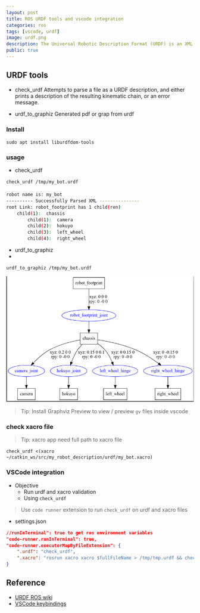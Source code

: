 ```yaml
---
layout: post
title: ROS URDF tools and vscode integration
categories: ros
tags: [vscode, urdf]
image: urdf.png
description: The Universal Robotic Description Format (URDF) is an XML file format used in ROS to describe all elements of a robot
public: true
---
```


## URDF tools
- check_urdf
Attempts to parse a file as a URDF description, and either prints a description of the resulting kinematic chain, or an error message. 

- urdf_to_graphiz
Generated pdf or grap from urdf

### Install
```
sudo apt install liburdfdom-tools
```

### usage
- check_urdf
  
```bash
check_urdf /tmp/my_bot.urdf

robot name is: my_bot
---------- Successfully Parsed XML ---------------
root Link: robot_footprint has 1 child(ren)
    child(1):  chassis
        child(1):  camera
        child(2):  hokuyo
        child(3):  left_wheel
        child(4):  right_wheel
```

- urdf_to_graphiz
- 
```bash
urdf_to_graphiz /tmp/my_bot.urdf
```

![](/images/2019-04-27-15-59-54.png)

> Tip: Install Graphviz Preview to view / preview `gv` files inside vscode

### check xacro file
> Tip: xacro app need full path to xacro file

```
check_urdf <(xacro ~/catkin_ws/src/my_robot_description/urdf/my_bot.xacro)
```

### VSCode integration
- Objective
  - Run urdf and xacro validation 
  - Using `check_urdf`

> Use `code runner` extension to run `check_urdf` on urdf and xacro files

- settings.json
```json
//runInTerminal": true to get ros environment variables
"code-runner.runInTerminal": true,
"code-runner.executorMapByFileExtension": {
    ".urdf": "check_urdf",
    ".xacro": "rosrun xacro xacro $fullFileName > /tmp/tmp.urdf && check_urdf /tmp/tmp.urdf"
}
```


## Reference
- [URDF ROS wiki](http://wiki.ros.org/urdf)
- [VSCode keybindings](https://code.visualstudio.com/docs/getstarted/keybindings)